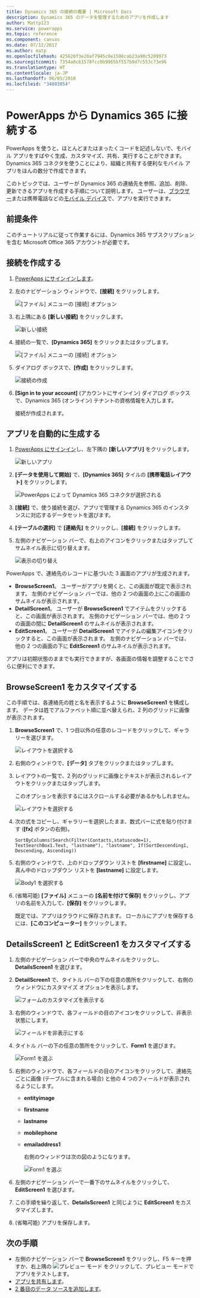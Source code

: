 ```yaml
---
title: Dynamics 365 の接続の概要 | Microsoft Docs
description: Dynamics 365 のデータを管理するためのアプリを作成します
author: Mattp123
ms.service: powerapps
ms.topic: reference
ms.component: canvas
ms.date: 07/12/2017
ms.author: matp
ms.openlocfilehash: 425620f3e20af7945c0e1506cab23a90c5209973
ms.sourcegitcommit: 7354a0c61578fcc0b9965bf557b9d7c553c73e96
ms.translationtype: HT
ms.contentlocale: ja-JP
ms.lasthandoff: 06/05/2018
ms.locfileid: "34803054"
---
```

# <a name="connect-to-dynamics-365-from-powerapps"></a>PowerApps から Dynamics 365 に接続する
PowerApps を使うと、ほとんどまたはまったくコードを記述しないで、モバイル アプリをすばやく生成、カスタマイズ、共有、実行することができます。 Dynamics 365 コネクタを使うことにより、組織と共有する便利なモバイル アプリをほんの数分で作成できます。

このトピックでは、ユーザーが Dynamics 365 の連絡先を参照、追加、削除、更新できるアプリを作成する手順について説明します。 ユーザーは、[ブラウザー](../../../user/run-app-browser.md)または携帯電話などの[モバイル デバイス](../../../user/run-app-client.md)で、アプリを実行できます。

## <a name="prerequisite"></a>前提条件
このチュートリアルに従って作業するには、Dynamics 365 サブスクリプションを含む Microsoft Office 365 アカウントが必要です。

## <a name="create-a-connection"></a>接続を作成する
1. [PowerApps にサインインします](https://web.powerapps.com/)。
2. 左のナビゲーション ウィンドウで、**[接続]** をクリックします。
   
    ![[ファイル] メニューの [接続] オプション](./media/connection-dynamics-crmonline/file-connections.png)
3. 右上隅にある **[新しい接続]** をクリックします。
   
    ![新しい接続](./media/connection-dynamics-crmonline/new-connection.png)
4. 接続の一覧で、**[Dynamics 365]** をクリックまたはタップします。
   
    ![[ファイル] メニューの [接続] オプション](./media/connection-dynamics-crmonline/connection-d365.png)
5. ダイアログ ボックスで、**[作成]** をクリックします。
   
    ![接続の作成](./media/connection-dynamics-crmonline/create-connection.png)
6. **[Sign in to your account]** (アカウントにサインイン) ダイアログ ボックスで、Dynamics 365 (オンライン) テナントの資格情報を入力します。
   
    接続が作成されます。

## <a name="generate-an-app-automatically"></a>アプリを自動的に生成する
1. [PowerApps にサインイン](https://web.powerapps.com/)し、左下隅の **[新しいアプリ]** をクリックします。
   
    ![新しいアプリ](./media/connection-dynamics-crmonline/new-app.png)
2. **[データを使用して開始]** で、**[Dynamics 365]** タイルの **[携帯電話レイアウト]** をクリックします。
   
    ![PowerApps によって Dynamics 365 コネクタが選択される](./media/connection-dynamics-crmonline/phonelayout.png)
3. **[接続]** で、使う接続を選び、アプリで管理する Dynamics 365 のインスタンスに対応するデータセットを選びます。
4. **[テーブルの選択]** で **[連絡先]** をクリックし、**[接続]** をクリックします。
5. 左側のナビゲーション バーで、右上のアイコンをクリックまたはタップしてサムネイル表示に切り替えます。
   
    ![表示の切り替え](./media/connection-dynamics-crmonline/toggle-view.png)

PowerApps で、連絡先のレコードに基づいた 3 画面のアプリが生成されます。

* **BrowseScreen1**。 ユーザーがアプリを開くと、この画面が既定で表示されます。 左側のナビゲーション バーでは、他の 2 つの画面の上にこの画面のサムネイルが表示されます。
* **DetailScreen1**。 ユーザーが **BrowseScreen1** でアイテムをクリックすると、この画面が表示されます。  左側のナビゲーション バーでは、他の 2 つの画面の間に **DetailScreen1** のサムネイルが表示されます。
* **EditScreen1**。 ユーザーが **DetailScreen1** でアイテムの編集アイコンをクリックすると、この画面が表示されます。 左側のナビゲーション バーでは、他の 2 つの画面の下に **EditScreen1** のサムネイルが表示されます。

アプリは初期状態のままでも実行できますが、各画面の情報を調整することでさらに便利にできます。

## <a name="customize-browsescreen1"></a>BrowseScreen1 をカスタマイズする
この手順では、各連絡先の姓と名を表示するように **BrowseScreen1** を構成します。 データは姓でアルファベット順に並べ替えられ、2 列のグリッドに画像が表示されます。

1. **BrowseScreen1** で、1 つ目以外の任意のレコードをクリックして、ギャラリーを選びます。
   
    ![レイアウトを選択する](./media/connection-dynamics-crmonline/select-gallery.png)
2. 右側のウィンドウで、**[データ]** タブをクリックまたはタップします。
3. レイアウトの一覧で、2 列のグリッドに画像とテキストが表示されるレイアウトをクリックまたはタップします。
   
    このオプションを表示するにはスクロールする必要があるかもしれません。
   
    ![レイアウトを選択する](./media/connection-dynamics-crmonline/select-layout.png)
4. 次の式をコピーし、ギャラリーを選択したまま、数式バーに式を貼り付けます (**[fx]** ボタンの右側)。
   
    `SortByColumns(Search(Filter(Contacts,statuscode=1), TextSearchBox1.Text, "lastname"), "lastname", If(SortDescending1, Descending, Ascending))`
5. 右側のウィンドウで、上のドロップダウン リストを **[firstname]** に設定し、真ん中のドロップダウン リストを **[lastname]** に設定します。
   
    ![Body1 を選択する](./media/connection-dynamics-crmonline/firstname-lastname.png)
6. (省略可能) **[ファイル]** メニューの **[名前を付けて保存]** をクリックし、アプリの名前を入力して、**[保存]** をクリックします。
   
    既定では、アプリはクラウドに保存されます。 ローカルにアプリを保存するには、**[このコンピューター]** をクリックします。

## <a name="customize-detailsscreen1-and-editscreen1"></a>DetailsScreen1 と EditScreen1 をカスタマイズする
1. 左側のナビゲーション バーで中央のサムネイルをクリックし、**DetailsScreen1** を選びます。
2. **DetailScreen1** で、タイトル バーの下の任意の箇所をクリックして、右側のウィンドウにカスタマイズ オプションを表示します。
   
    ![フォームのカスタマイズを表示する](./media/connection-dynamics-crmonline/show-customization.png)
3. 右側のウィンドウで、各フィールドの目のアイコンをクリックして、非表示状態にします。
   
    ![フィールドを非表示にする](./media/connection-dynamics-crmonline/hide-field.png)
4. タイトル バーの下の任意の箇所をクリックして、**Form1** を選びます。
   
    ![Form1 を選ぶ](./media/connection-dynamics-crmonline/select-form1.png)
5. 右側のウィンドウで、各フィールドの目のアイコンをクリックして、連絡先ごとに画像 (テーブルに含まれる場合) と他の 4 つのフィールドが表示されるようにします。
   
   * **entityimage**
   * **firstname**
   * **lastname**
   * **mobilephone**
   * **emailaddress1**
     
     右側のウィンドウは次の図のようになります。
     
     ![Form1 を選ぶ](./media/connection-dynamics-crmonline/show-fields.png)
6. 左側のナビゲーション バーで一番下のサムネイルをクリックして、**EditScreen1** を選びます。
7. この手順を繰り返して、**DetailsScreen1** と同じように **EditScreen1** をカスタマイズします。
8. (省略可能) アプリを保存します。

## <a name="next-steps"></a>次の手順
* 左側のナビゲーション バーで **BrowseScreen1** をクリックし、F5 キーを押すか、右上隅の ![プレビュー モード](./media/connection-dynamics-crmonline/runpowerapp.png) をクリックして、プレビュー モードでアプリをテストします。
* [アプリを共有します](../share-app.md)。
* [2 番目のデータ ソースを追加します](../add-data-connection.md)。


